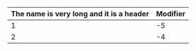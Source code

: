| The name is very long and it is a header | Modifier |
| ---------------------------------------- | -------- |
|                    1                     |    -5    |
|                    2                     |    -4    |
